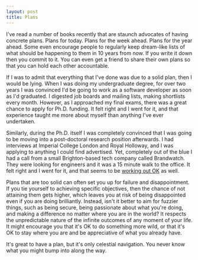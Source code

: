 ```yaml
---
layout: post
title: Plans
---
```


I've read a number of books recently that are staunch advocates of having concrete plans. Plans for today. Plans for the week ahead. Plans for the year ahead. Some even encourage people to regularly keep dream-like lists of what should be happening to them in 10 years from now. If you write it down then you commit to it. You can even get a friend to share their own plans so that you can hold each other accountable.

If I was to admit that everything that I've done was due to a solid plan, then I would be lying. When I was doing my undergraduate degree, for over two years I was convinced I'd be going to work as a software developer as soon as I'd graduated. I digested job boards and mailing lists, making shortlists every month. However, as I approached my final exams, there was a great chance to apply for Ph.D. funding. It felt right and I went for it, and that experience taught me more about myself than anything I've ever undertaken.

Similarly, during the Ph.D. itself I was completely convinced that I was going to be moving into a post-doctoral research position afterwards. I had interviews at Imperial College London and Royal Holloway, and I was applying to anything I could find advertised. Yet, completely out of the blue I had a call from a small Brighton-based tech company called Brandwatch. They were looking for engineers and it was a 15 minute walk to the office. It felt right and I went for it, and that seems to be [working out OK](http://techcitynews.com/2015/11/02/brandwatch-how-easy-was-it-to-raise-33m-in-brighton/) as well.

Plans that are too solid can often set you up for failure and disappointment. If you tie yourself to achieving specific objectives, then the chance of not attaining them gets higher, which leaves you at risk of being disappointed even if you are doing brilliantly. Instead, isn't it better to aim for fuzzier things, such as being secure, being passionate about what you're doing, and making a difference no matter where you are in the world? It respects the unpredictable nature of the infinite outcomes of any moment of your life. It might encourage you that it's OK to do something more wild, or that it's OK to stay where you are and be appreciative of what you already have.

It's great to have a plan, but it's only celestial navigation. You never know what you might bump into along the way.
